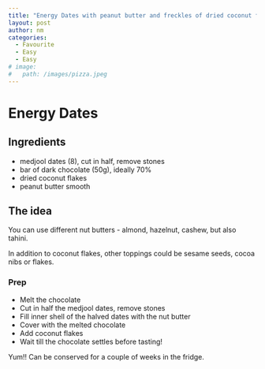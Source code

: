 ```yaml
---
title: "Energy Dates with peanut butter and freckles of dried coconut flakes"
layout: post
author: nm
categories:
  - Favourite
  - Easy
  - Easy
# image:
#   path: /images/pizza.jpeg
---
```

# Energy Dates

## Ingredients

- medjool dates (8), cut in half, remove stones
- bar of dark chocolate (50g), ideally 70%
- dried coconut flakes
- peanut butter smooth

## The idea

You can use different nut butters - almond, hazelnut, cashew, but also tahini.

In addition to coconut flakes, other toppings could be sesame seeds, cocoa nibs or flakes.

### Prep

- Melt the chocolate
- Cut in half the medjool dates, remove stones
- Fill inner shell of the halved dates with the nut butter
- Cover with the melted chocolate
- Add coconut flakes
- Wait till the chocolate settles before tasting! 

Yum!!
Can be conserved for a couple of weeks in the fridge. 
